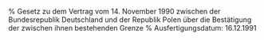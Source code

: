 % Gesetz zu dem Vertrag vom 14. November 1990 zwischen der Bundesrepublik Deutschland und der Republik Polen über die Bestätigung der zwischen ihnen bestehenden Grenze
% Ausfertigungsdatum: 16.12.1991
 